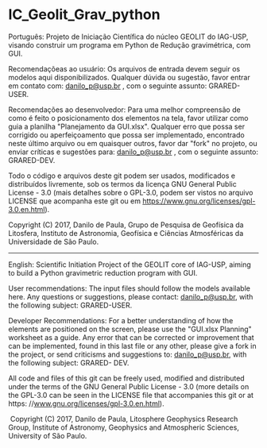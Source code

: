 # IC_Geolit_Grav_python
Português:
Projeto de Iniciação Científica do núcleo GEOLIT do IAG-USP, visando construir um programa em Python de Redução gravimétrica, com GUI.

Recomendaçõeas ao usuário:
Os arquivos de entrada devem seguir os modelos aqui disponibilizados. Qualquer dúvida ou sugestão, favor entrar em contato com: danilo_p@usp.br , com o seguinte assunto: GRARED-USER.

Recomendações ao desenvolvedor:
Para uma melhor compreensão de como é feito o posicionamento dos elementos na tela, favor utilizar como guia a planilha "Planejamento da GUI.xlsx". Qualquer erro que possa ser corrigido ou aperfeiçoamento que possa ser implementado, encontrado neste último arquivo ou em quaisquer outros, favor dar "fork" no projeto, ou enviar críticas e sugestões para: danilo_p@usp.br , com o seguinte assunto: GRARED-DEV.

Todo o código e arquivos deste git podem ser usados, modificados e distribuídos livremente, sob os termos da licença GNU General Public License - 3.0 (mais detalhes sobre o GPL-3.0, podem ser vistos no arquivo LICENSE que acompanha este git ou em https://www.gnu.org/licenses/gpl-3.0.en.html).

Copyright (C) 2017, Danilo de Paula, Grupo de Pesquisa de Geofísica da Litosfera, Instituto de Astronomia, Geofísica e Ciências Atmosféricas da Universidade de São Paulo.

-------------------------------------------------------------------------------------------------------------------------------------- 
English:
Scientific Initiation Project of the GEOLIT core of IAG-USP, aiming to build a Python gravimetric reduction program with GUI.

User recommendations:
The input files should follow the models available here. Any questions or suggestions, please contact: danilo_p@usp.br, with the following subject: GRARED-USER.

Developer Recommendations:
For a better understanding of how the elements are positioned on the screen, please use the "GUI.xlsx Planning" worksheet as a guide. Any error that can be corrected or improvement that can be implemented, found in this last file or any other, please give a fork in the project, or send criticisms and suggestions to: danilo_p@usp.br, with the following subject: GRARED- DEV.

All code and files of this git can be freely used, modified and distributed under the terms of the GNU General Public License - 3.0 (more details on the GPL-3.0 can be seen in the LICENSE file that accompanies this git or at https: //www.gnu.org/licenses/gpl-3.0.en.html).

 Copyright (C) 2017, Danilo de Paula, Litosphere Geophysics Research Group, Institute of Astronomy, Geophysics and Atmospheric Sciences, University of São Paulo.
